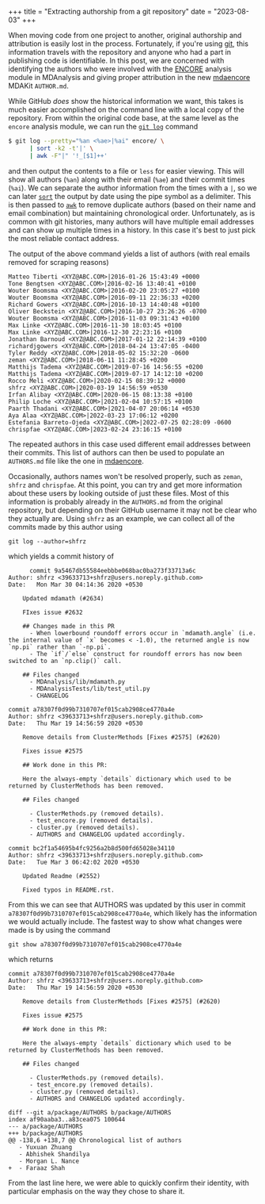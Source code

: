 +++
title = "Extracting authorship from a git repository"
date = "2023-08-03"
+++

When moving code from one project to another, original authorship and attribution is easily lost in the process.
Fortunately, if you're using [git][git], this information travels with the repository and anyone who had a part in publishing code is identifiable.
In this post, we are concerned with identifying the authors who were involved with the [ENCORE][encore] analysis module in MDAnalysis and giving proper attribution in the new [mdaencore][mdaencore] MDAKit `AUTHOR.md`.

While GitHub *does* show the historical information we want, this takes is much easier accomplished on the command line with a local copy of the repository.
From within the original code base, at the same level as the `encore` analysis module, we can run the [`git log`](https://git-scm.com/docs/git-log) command
```bash
$ git log --pretty="%an <%ae>|%ai" encore/ \
      | sort -k2 -t'|' \
      | awk -F"|" '!_[$1]++'
```
and then output the contents to a file or `less` for easier viewing.
This will show all authors (`%an`) along with their email (`%ae`) and their commit times (`%ai`).
We can separate the author information from the times with a `|`, so we can later [`sort`](https://man7.org/linux/man-pages/man1/sort.1.html) the output by date using the pipe symbol as a delimiter.
This is then passed to [`awk`](https://tldp.org/LDP/abs/html/awk.html) to remove duplicate authors (based on their name and email combination) but maintaining chronological order.
Unfortunately, as is common with git histories, many authors will have multiple email addresses and can show up multiple times in a history.
In this case it's best to just pick the most reliable contact address.

The output of the above command yields a list of authors (with real emails removed for scraping reasons)

```
Matteo Tiberti <XYZ@ABC.COM>|2016-01-26 15:43:49 +0000
Tone Bengtsen <XYZ@ABC.COM>|2016-02-16 13:40:41 +0100
Wouter Boomsma <XYZ@ABC.COM>|2016-02-20 23:05:27 +0100
Wouter Boomsma <XYZ@ABC.COM>|2016-09-11 22:36:33 +0200
Richard Gowers <XYZ@ABC.COM>|2016-10-13 14:40:48 +0100
Oliver Beckstein <XYZ@ABC.COM>|2016-10-27 23:26:26 -0700
Wouter Boomsma <XYZ@ABC.COM>|2016-11-03 09:31:43 +0100
Max Linke <XYZ@ABC.COM>|2016-11-30 18:03:45 +0100
Max Linke <XYZ@ABC.COM>|2016-12-30 22:23:16 +0100
Jonathan Barnoud <XYZ@ABC.COM>|2017-01-12 22:14:39 +0100
richardjgowers <XYZ@ABC.COM>|2018-04-24 13:47:05 -0400
Tyler Reddy <XYZ@ABC.COM>|2018-05-02 15:32:20 -0600
zeman <XYZ@ABC.COM>|2018-06-11 11:28:45 +0200
Matthijs Tadema <XYZ@ABC.COM>|2019-07-16 14:56:55 +0200
Matthijs Tadema <XYZ@ABC.COM>|2019-07-17 14:12:10 +0200
Rocco Meli <XYZ@ABC.COM>|2020-02-15 08:39:12 +0000
shfrz <XYZ@ABC.COM>|2020-03-19 14:56:59 +0530
Irfan Alibay <XYZ@ABC.COM>|2020-06-15 08:13:38 +0100
Philip Loche <XYZ@ABC.COM>|2021-02-04 10:57:15 +0100
Paarth Thadani <XYZ@ABC.COM>|2021-04-07 20:06:14 +0530
Aya Alaa <XYZ@ABC.COM>|2022-03-23 17:06:12 +0200
Estefania Barreto-Ojeda <XYZ@ABC.COM>|2022-07-25 02:28:09 -0600
chrispfae <XYZ@ABC.COM>|2023-02-24 23:16:15 +0100
```

The repeated authors in this case used different email addresses between their commits.
This list of authors can then be used to populate an `AUTHORS.md` file like the one in [mdaencore][mdaencoreauthors].

Occasionally, authors names won't be resolved properly, such as `zeman`, `shfrz` and `chrispfae`.
At this point, you can try and get more information about these users by looking outside of just these files.
Most of this information is probably already in the `AUTHORS.md` from the original repository, but depending on their GitHub username it may not be clear who they actually are.
Using `shfrz` as an example, we can collect all of the commits made by this author using

```
git log --author=shfrz
```

which yields a commit history of

```
      commit 9a5467db55584eebbbe068bac0ba273f33713a6c
Author: shfrz <39633713+shfrz@users.noreply.github.com>
Date:   Mon Mar 30 04:14:36 2020 +0530

    Updated mdamath (#2634)

    FIxes issue #2632

    ## Changes made in this PR
      - When lowerbound roundoff errors occur in `mdamath.angle` (i.e. the internal value of `x` becomes < -1.0), the returned angle is now `np.pi` rather than `-np.pi`.
      - The `if`/`else` construct for roundoff errors has now been switched to an `np.clip()` call.

    ## Files changed
      - MDAnalysis/lib/mdamath.py
      - MDAnalysisTests/lib/test_util.py
      - CHANGELOG

commit a78307f0d99b7310707ef015cab2908ce4770a4e
Author: shfrz <39633713+shfrz@users.noreply.github.com>
Date:   Thu Mar 19 14:56:59 2020 +0530

    Remove details from ClusterMethods [Fixes #2575] (#2620)

    Fixes issue #2575

    ## Work done in this PR:

    Here the always-empty `details` dictionary which used to be returned by ClusterMethods has been removed.

    ## Files changed

      - ClusterMethods.py (removed details).
      - test_encore.py (removed details).
      - cluster.py (removed details).
      - AUTHORS and CHANGELOG updated accordingly.

commit bc2f1a54695b4fc9256a2b8d500fd65028e34110
Author: shfrz <39633713+shfrz@users.noreply.github.com>
Date:   Tue Mar 3 06:42:02 2020 +0530

    Updated Readme (#2552)

    Fixed typos in README.rst.
```

From this we can see that AUTHORS was updated by this user in commit `a78307f0d99b7310707ef015cab2908ce4770a4e`, which likely has the information we would actually include.
The fastest way to show what changes were made is by using the command

```
git show a78307f0d99b7310707ef015cab2908ce4770a4e    
```

which returns

```
commit a78307f0d99b7310707ef015cab2908ce4770a4e
Author: shfrz <39633713+shfrz@users.noreply.github.com>
Date:   Thu Mar 19 14:56:59 2020 +0530

    Remove details from ClusterMethods [Fixes #2575] (#2620)

    Fixes issue #2575

    ## Work done in this PR:

    Here the always-empty `details` dictionary which used to be returned by ClusterMethods has been removed.

    ## Files changed

      - ClusterMethods.py (removed details).
      - test_encore.py (removed details).
      - cluster.py (removed details).
      - AUTHORS and CHANGELOG updated accordingly.

diff --git a/package/AUTHORS b/package/AUTHORS
index af90aaba3..a83cea075 100644
--- a/package/AUTHORS
+++ b/package/AUTHORS
@@ -138,6 +138,7 @@ Chronological list of authors
   - Yuxuan Zhuang
   - Abhishek Shandilya
   - Morgan L. Nance
+  - Faraaz Shah    
```

From the last line here, we were able to quickly confirm their identity, with particular emphasis on the way they chose to share it.

[git]: https://git-scm.com/
[ENCORE]: https://docs.mdanalysis.org/2.5.0/documentation_pages/analysis/encore.html
[mdaencore]: https://github.com/MDAnalysis/mdaencore
[mdaencoreauthors]: https://github.com/MDAnalysis/mdaencore/blob/main/AUTHORS.md